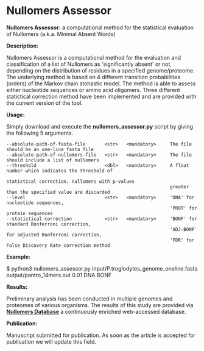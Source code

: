# Nullomers Assessor
<b>Nullomers Assessor:</b> a computational method for the statistical evaluation of Nullomers (a.k.a. Minimal Absent Words)

<b>Description:</b>

Nullomers Assessor is a computational method for the evaluation and classification of a list of Nullomers as 'significantly absent' or not, depending on the distribution of residues in a specified genome/proteome. The underlying method is based on 4 different transition probabilities (orders) of the Markov chain stohastic model. The method is able to assess either nucleotide sequences or amino acid oligomers. Three different statictical correction method have been implemented and are provided with the current version of the tool.

<b>Usage:</b>

Simply download and execute the <b>nullomers_assessor.py</b> script by giving the following 5 arguments.

```
--absolute-path-of-fasta-file       <str>   <mandatory>     The file should be an one-line fasta file
--absolute-path-of-nullomers-file   <str>   <mandatory>     The file should include a list of nullomers
--threshold                         <dbl>   <mandatory>     A float number which indicates the threshold of 
                                                            statistical correction. nullomers with p-values 
                                                            greater than the specified value are discarded
--level                             <str>   <mandatory>     'DNA' for nucleotide sequences, 
                                                            'PROT' for protein sequences
--statistical-correction            <str>   <mandatory>     'BONF' for standard Bonferroni correction, 
                                                            'ADJ-BONF' for adjusted Bonferroni correction,
                                                            'FDR' for False Discovery Rate correction method 
```

<b>Example:</b>

$ python3 nullomers_assessor.py input/P.troglodytes_genome_oneline.fasta output/pantro_14mers.out 0.01 DNA BONF

<b>Results:</b>

Preliminary analysis has been conducted in multiple genomes and proteomes of various organisms. The results of this study are provided via <b>[Nullomers Database](http://83.212.98.39/nullomersdb/default)</b> a continuously enriched web-accessed database.

<b>Publication:</b>

Manuscript submitted for publication. As soon as the article is accepted for publication we will update this field.
